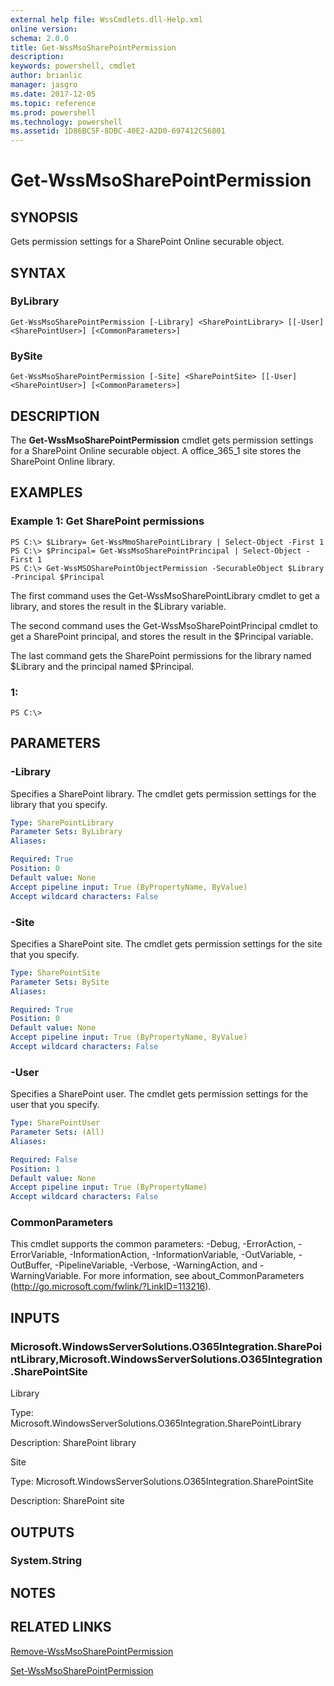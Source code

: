```yaml
---
external help file: WssCmdlets.dll-Help.xml
online version: 
schema: 2.0.0
title: Get-WssMsoSharePointPermission
description: 
keywords: powershell, cmdlet
author: brianlic
manager: jasgro
ms.date: 2017-12-05
ms.topic: reference
ms.prod: powershell
ms.technology: powershell
ms.assetid: 1D86BC5F-8DBC-40E2-A2D0-697412C56801
---
```


# Get-WssMsoSharePointPermission

## SYNOPSIS
Gets permission settings for a SharePoint Online securable object.

## SYNTAX

### ByLibrary
```
Get-WssMsoSharePointPermission [-Library] <SharePointLibrary> [[-User] <SharePointUser>] [<CommonParameters>]
```

### BySite
```
Get-WssMsoSharePointPermission [-Site] <SharePointSite> [[-User] <SharePointUser>] [<CommonParameters>]
```

## DESCRIPTION
The **Get-WssMsoSharePointPermission** cmdlet gets permission settings for a SharePoint Online securable object.
A office_365_1 site stores the SharePoint Online library.

## EXAMPLES

### Example 1: Get SharePoint permissions
```
PS C:\> $Library= Get-WssMmoSharePointLibrary | Select-Object -First 1
PS C:\> $Principal= Get-WssMsoSharePointPrincipal | Select-Object -First 1
PS C:\> Get-WssMSOSharePointObjectPermission -SecurableObject $Library -Principal $Principal
```

The first command uses the Get-WssMsoSharePointLibrary cmdlet to get a library, and stores the result in the $Library variable.

The second command uses the Get-WssMsoSharePointPrincipal cmdlet to get a SharePoint principal, and stores the result in the $Principal variable.

The last command gets the SharePoint permissions for the library named $Library and the principal named $Principal.

### 1:
```
PS C:\>
```

## PARAMETERS

### -Library
Specifies a SharePoint library.
The cmdlet gets permission settings for the library that you specify.

```yaml
Type: SharePointLibrary
Parameter Sets: ByLibrary
Aliases: 

Required: True
Position: 0
Default value: None
Accept pipeline input: True (ByPropertyName, ByValue)
Accept wildcard characters: False
```

### -Site
Specifies a SharePoint site.
The cmdlet gets permission settings for the site that you specify.

```yaml
Type: SharePointSite
Parameter Sets: BySite
Aliases: 

Required: True
Position: 0
Default value: None
Accept pipeline input: True (ByPropertyName, ByValue)
Accept wildcard characters: False
```

### -User
Specifies a SharePoint user.
The cmdlet gets permission settings for the user that you specify.

```yaml
Type: SharePointUser
Parameter Sets: (All)
Aliases: 

Required: False
Position: 1
Default value: None
Accept pipeline input: True (ByPropertyName)
Accept wildcard characters: False
```

### CommonParameters
This cmdlet supports the common parameters: -Debug, -ErrorAction, -ErrorVariable, -InformationAction, -InformationVariable, -OutVariable, -OutBuffer, -PipelineVariable, -Verbose, -WarningAction, and -WarningVariable. For more information, see about_CommonParameters (http://go.microsoft.com/fwlink/?LinkID=113216).

## INPUTS

### Microsoft.WindowsServerSolutions.O365Integration.SharePointLibrary,Microsoft.WindowsServerSolutions.O365Integration.SharePointSite
Library

Type: Microsoft.WindowsServerSolutions.O365Integration.SharePointLibrary

Description: SharePoint library

Site

Type: Microsoft.WindowsServerSolutions.O365Integration.SharePointSite

Description: SharePoint site

## OUTPUTS

### System.String

## NOTES

## RELATED LINKS

[Remove-WssMsoSharePointPermission](./Remove-WssMsoSharePointPermission.md)

[Set-WssMsoSharePointPermission](./Set-WssMsoSharePointPermission.md)

